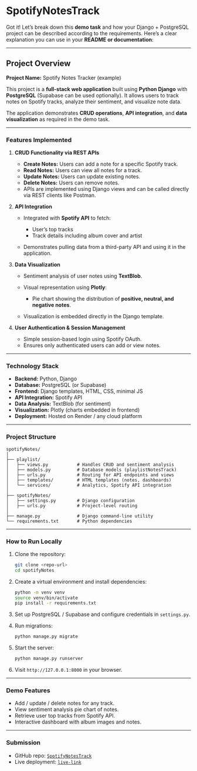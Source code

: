 # SpotifyNotesTrack
Got it! Let’s break down this **demo task** and how your Django + PostgreSQL project can be described according to the requirements. Here’s a clear explanation you can use in your **README or documentation**:

---

## **Project Overview**

**Project Name:** Spotify Notes Tracker (example)

This project is a **full-stack web application** built using **Python Django** with **PostgreSQL** (Supabase can be used optionally). It allows users to track notes on Spotify tracks, analyze their sentiment, and visualize note data.

The application demonstrates **CRUD operations**, **API integration**, and **data visualization** as required in the demo task.

---

### **Features Implemented**

1. **CRUD Functionality via REST APIs**

   * **Create Notes:** Users can add a note for a specific Spotify track.
   * **Read Notes:** Users can view all notes for a track.
   * **Update Notes:** Users can update existing notes.
   * **Delete Notes:** Users can remove notes.
   * APIs are implemented using Django views and can be called directly via REST clients like Postman.

2. **API Integration**

   * Integrated with **Spotify API** to fetch:

     * User’s top tracks
     * Track details including album cover and artist
   * Demonstrates pulling data from a third-party API and using it in the application.

3. **Data Visualization**

   * Sentiment analysis of user notes using **TextBlob**.
   * Visual representation using **Plotly**:

     * Pie chart showing the distribution of **positive, neutral, and negative notes**.
   * Visualization is embedded directly in the Django template.

4. **User Authentication & Session Management**

   * Simple session-based login using Spotify OAuth.
   * Ensures only authenticated users can add or view notes.

---

### **Technology Stack**

* **Backend:** Python, Django
* **Database:** PostgreSQL (or Supabase)
* **Frontend:** Django templates, HTML, CSS, minimal JS
* **API Integration:** Spotify API
* **Data Analysis:** TextBlob (for sentiment)
* **Visualization:** Plotly (charts embedded in frontend)
* **Deployment:** Hosted on Render / any cloud platform

---

### **Project Structure**

```
spotifyNotes/
│
├── playlist/
│   ├── views.py           # Handles CRUD and sentiment analysis
│   ├── models.py          # Database models (playlistNotesTrack)
│   ├── urls.py            # Routing for API endpoints and views
│   ├── templates/         # HTML templates (notes, dashboards)
│   └── services/          # Analytics, Spotify API integration
│
├── spotifyNotes/
│   ├── settings.py        # Django configuration
│   ├── urls.py            # Project-level routing
│
├── manage.py              # Django command-line utility
└── requirements.txt       # Python dependencies
```

---

### **How to Run Locally**

1. Clone the repository:

   ```bash
   git clone <repo-url>
   cd spotifyNotes
   ```
2. Create a virtual environment and install dependencies:

   ```bash
   python -m venv venv
   source venv/bin/activate
   pip install -r requirements.txt
   ```
3. Set up PostgreSQL / Supabase and configure credentials in `settings.py`.
4. Run migrations:

   ```bash
   python manage.py migrate
   ```
5. Start the server:

   ```bash
   python manage.py runserver
   ```
6. Visit `http://127.0.0.1:8000` in your browser.

---

### **Demo Features**

* Add / update / delete notes for any track.
* View sentiment analysis pie chart of notes.
* Retrieve user top tracks from Spotify API.
* Interactive dashboard with album images and notes.

---

### **Submission**

* GitHub repo: [`SpotifyNotesTrack`](https://github.com/CODECZERO/SpotifyNotesTrack)
* Live deployment: [`live-link`](https://spotifynotestrack.onrender.com)
